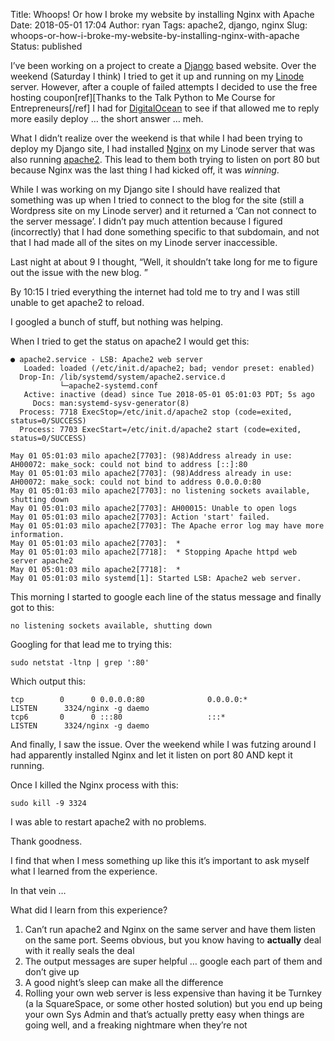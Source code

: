 Title: Whoops! Or how I broke my website by installing Nginx with Apache
Date: 2018-05-01 17:04
Author: ryan
Tags: apache2, django, nginx
Slug: whoops-or-how-i-broke-my-website-by-installing-nginx-with-apache
Status: published

I’ve been working on a project to create a [Django](https://www.djangoproject.com) based website. Over the weekend (Saturday I think) I tried to get it up and running on my [Linode](https://www.djangoproject.com) server. However, after a couple of failed attempts I decided to use the free hosting coupon[ref][Thanks to the Talk Python to Me Course for Entrepreneurs[/ref] I had for [DigitalOcean](https://www.digitalocean.com) to see if that allowed me to reply more easily deploy … the short answer … meh.

What I didn’t realize over the weekend is that while I had been trying to deploy my Django site, I had installed [Nginx](http://nginx.org) on my Linode server that was also running [apache2](https://httpd.apache.org). This lead to them both trying to listen on port 80 but because Nginx was the last thing I had kicked off, it was *winning*.

While I was working on my Django site I should have realized that something was up when I tried to connect to the blog for the site (still a Wordpress site on my Linode server) and it returned a ‘Can not connect to the server message’. I didn’t pay much attention because I figured (incorrectly) that I had done something specific to that subdomain, and not that I had made all of the sites on my Linode server inaccessible.

Last night at about 9 I thought, “Well, it shouldn’t take long for me to figure out the issue with the new blog. ”

By 10:15 I tried everything the internet had told me to try and I was still unable to get apache2 to reload.

I googled a bunch of stuff, but nothing was helping.

When I tried to get the status on apache2 I would get this:

    ● apache2.service - LSB: Apache2 web server
       Loaded: loaded (/etc/init.d/apache2; bad; vendor preset: enabled)
      Drop-In: /lib/systemd/system/apache2.service.d
               └─apache2-systemd.conf
       Active: inactive (dead) since Tue 2018-05-01 05:01:03 PDT; 5s ago
         Docs: man:systemd-sysv-generator(8)
      Process: 7718 ExecStop=/etc/init.d/apache2 stop (code=exited, status=0/SUCCESS)
      Process: 7703 ExecStart=/etc/init.d/apache2 start (code=exited, status=0/SUCCESS)

    May 01 05:01:03 milo apache2[7703]: (98)Address already in use: AH00072: make_sock: could not bind to address [::]:80
    May 01 05:01:03 milo apache2[7703]: (98)Address already in use: AH00072: make_sock: could not bind to address 0.0.0.0:80
    May 01 05:01:03 milo apache2[7703]: no listening sockets available, shutting down
    May 01 05:01:03 milo apache2[7703]: AH00015: Unable to open logs
    May 01 05:01:03 milo apache2[7703]: Action 'start' failed.
    May 01 05:01:03 milo apache2[7703]: The Apache error log may have more information.
    May 01 05:01:03 milo apache2[7703]:  *
    May 01 05:01:03 milo apache2[7718]:  * Stopping Apache httpd web server apache2
    May 01 05:01:03 milo apache2[7718]:  *
    May 01 05:01:03 milo systemd[1]: Started LSB: Apache2 web server.

This morning I started to google each line of the status message and finally got to this:

    no listening sockets available, shutting down

Googling for that lead me to trying this:

    sudo netstat -ltnp | grep ':80'

Which output this:

    tcp        0      0 0.0.0.0:80              0.0.0.0:*               LISTEN      3324/nginx -g daemo
    tcp6       0      0 :::80                   :::*                    LISTEN      3324/nginx -g daemo

And finally, I saw the issue. Over the weekend while I was futzing around I had apparently installed Nginx and let it listen on port 80 AND kept it running.

Once I killed the Nginx process with this:

    sudo kill -9 3324

I was able to restart apache2 with no problems.

Thank goodness.

I find that when I mess something up like this it’s important to ask myself what I learned from the experience.

In that vein …

What did I learn from this experience?

1.  Can’t run apache2 and Nginx on the same server and have them listen on the same port. Seems obvious, but you know having to **actually** deal with it really seals the deal
2.  The output messages are super helpful … google each part of them and don’t give up
3.  A good night’s sleep can make all the difference
4.  Rolling your own web server is less expensive than having it be Turnkey (a la SquareSpace, or some other hosted solution) but you end up being your own Sys Admin and that’s actually pretty easy when things are going well, and a freaking nightmare when they’re not
